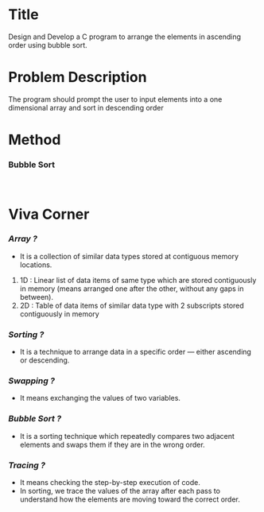 # Title
Design and Develop a C program to arrange the elements in ascending order using bubble sort.  
# Problem Description
The program should prompt the user to input elements into a one dimensional array and sort in descending order 
# Method
### Bubble Sort
<br>

# **Viva Corner**

### *Array ?*
- It is a collection of similar data types stored at contiguous memory locations.
1. 1D : Linear list of data items of same type which are stored contiguously in memory (means arranged one after the other, without any gaps in between).
2. 2D : Table of data items of similar data type with 2 subscripts stored contiguously in memory

### *Sorting ?*
- It is a technique to arrange data in a specific order — either ascending or descending.

### *Swapping ?*
- It means exchanging the values of two variables.

### *Bubble Sort ?*
- It is a sorting technique which repeatedly compares two adjacent elements and swaps them if they are in the wrong order.

### *Tracing ?*
- It means checking the step-by-step execution of code.
- In sorting, we trace the values of the array after each pass to understand how the elements are moving toward the correct order.

